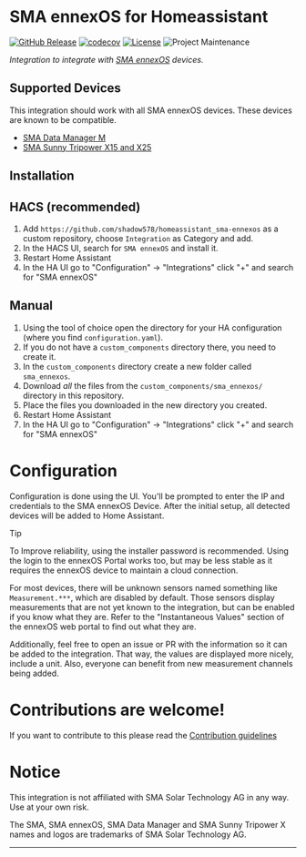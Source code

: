 # SMA ennexOS for Homeassistant

[![GitHub Release][releases-shield]][releases]
[![codecov](https://codecov.io/github/shadow578/homeassistant_sma-ennexos/graph/badge.svg?token=HGS6DNA4LE)](https://codecov.io/github/shadow578/homeassistant_sma-ennexos)
[![License][license-shield]](LICENSE)
![Project Maintenance][maintenance-shield]


_Integration to integrate with [SMA ennexOS](sma_ennexos) devices._


## Supported Devices

This integration should work with all SMA ennexOS devices.
These devices are known to be compatible.

- [SMA Data Manager M][sma_data_manager_m]
- [SMA Sunny Tripower X15 and X25](sma_sunny_tripower_x)


## Installation

## HACS (recommended)

1. Add `https://github.com/shadow578/homeassistant_sma-ennexos` as a custom repository, choose `Integration` as Category and add.
2. In the HACS UI, search for `SMA ennexOS` and install it.
3. Restart Home Assistant
4. In the HA UI go to "Configuration" -> "Integrations" click "+" and search for "SMA ennexOS"

## Manual

1. Using the tool of choice open the directory for your HA configuration (where you find `configuration.yaml`).
1. If you do not have a `custom_components` directory there, you need to create it.
2. In the `custom_components` directory create a new folder called `sma_ennexos`.
3. Download _all_ the files from the `custom_components/sma_ennexos/` directory in this repository.
4. Place the files you downloaded in the new directory you created.
5. Restart Home Assistant
6. In the HA UI go to "Configuration" -> "Integrations" click "+" and search for "SMA ennexOS"

# Configuration

Configuration is done using the UI.
You'll be prompted to enter the IP and credentials to the SMA ennexOS Device.
After the initial setup, all detected devices will be added to Home Assistant.


> [!TIP]
> To Improve reliability, using the installer password is recommended.
> Using the login to the ennexOS Portal works too, but may be less stable as it requires the ennexOS device to maintain a cloud connection.


For most devices, there will be unknown sensors named something like `Measurement.***`, which are disabled by default.
Those sensors display measurements that are not yet known to the integration, but can be enabled if you know what they are.
Refer to the "Instantaneous Values" section of the ennexOS web portal to find out what they are.

Additionally, feel free to open an issue or PR with the information so it can be added to the integration.
That way, the values are displayed more nicely, include a unit.
Also, everyone can benefit from new measurement channels being added.


# Contributions are welcome!

If you want to contribute to this please read the [Contribution guidelines](CONTRIBUTING.md)


# Notice

This integration is not affiliated with SMA Solar Technology AG in any way.
Use at your own risk.

The SMA, SMA ennexOS, SMA Data Manager and SMA Sunny Tripower X names and logos are trademarks of SMA Solar Technology AG.

***

[sma_ennexos]: https://www.sma.de/produkte/apps-software/ennexos
[sma_data_manager_m]: https://www.sma.de/en/products/monitoring-control/data-manager-m
[sma_sunny_tripower_x]: https://www.sma.de/en/products/solarinverters/sunny-tripower-x
[commits-shield]: https://img.shields.io/github/commit-activity/y/shadow578/homeassistant_sma_data_manager.svg?style=for-the-badge
[commits]: https://github.com/shadow578/homeassistant_sma_data_manager/commits/main
[hacs]: https://github.com/hacs/integration
[hacsbadge]: https://img.shields.io/badge/HACS-Custom-orange.svg?style=for-the-badge
[license-shield]: https://img.shields.io/github/license/shadow578/homeassistant_sma_data_manager.svg?style=for-the-badge
[maintenance-shield]: https://img.shields.io/badge/maintainer-%40shadow578-blue.svg?style=for-the-badge


[releases-shield]: https://img.shields.io/github/release/shadow578/homeassistant_sma_data_manager.svg?style=for-the-badge
[releases]: https://github.com/shadow578/homeassistant_sma_data_manager/releases
